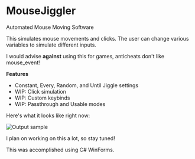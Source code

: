 # MouseJiggler
Automated Mouse Moving Software

This simulates mouse movements and clicks. The user can change various variables to simulate different inputs. 

I would advise <b>against</b> using this for games, anticheats don't like mouse_event!

<b>Features</b>
<ul>
  <li> Constant, Every, Random, and Until Jiggle settings </li>
  <li>  WIP: Click simulation</li>
  <li>  WIP: Custom keybinds</li>
  <li>  WIP: Passthrough and Usable modes</li>
</ul>

Here's what it looks like right now:

![Output sample](https://i.imgur.com/trHTFWb.gif)

I plan on working on this a lot, so stay tuned!

This was accomplished using C# WinForms.
